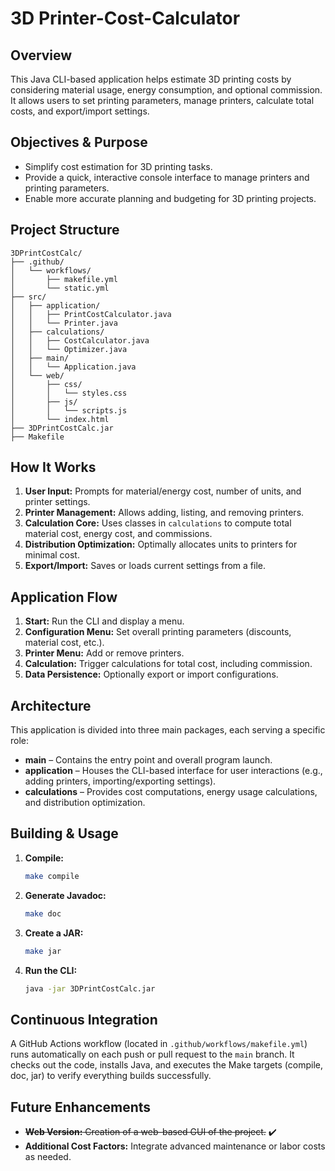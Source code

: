 # 3D Printer-Cost-Calculator

## Overview
This Java CLI-based application helps estimate 3D printing costs by considering material usage, energy consumption, and optional commission. It allows users to set printing parameters, manage printers, calculate total costs, and export/import settings.

## Objectives & Purpose
* Simplify cost estimation for 3D printing tasks.  
* Provide a quick, interactive console interface to manage printers and printing parameters.  
* Enable more accurate planning and budgeting for 3D printing projects.

## Project Structure
```
3DPrintCostCalc/
├── .github/
│   └── workflows/
│       ├── makefile.yml
│       └── static.yml
├── src/
│   ├── application/
│   │   ├── PrintCostCalculator.java
│   │   └── Printer.java
│   ├── calculations/
│   │   ├── CostCalculator.java
│   │   └── Optimizer.java
│   ├── main/
│   │   └── Application.java
│   └── web/
│       ├── css/
│       │   └── styles.css
│       ├── js/
│       │   └── scripts.js
│       └── index.html
├── 3DPrintCostCalc.jar
├── Makefile
```

## How It Works
1. **User Input:** Prompts for material/energy cost, number of units, and printer settings.  
2. **Printer Management:** Allows adding, listing, and removing printers.  
3. **Calculation Core:** Uses classes in `calculations` to compute total material cost, energy cost, and commissions.  
4. **Distribution Optimization:** Optimally allocates units to printers for minimal cost.  
5. **Export/Import:** Saves or loads current settings from a file.

## Application Flow
1. **Start:** Run the CLI and display a menu.  
2. **Configuration Menu:** Set overall printing parameters (discounts, material cost, etc.).  
3. **Printer Menu:** Add or remove printers.  
4. **Calculation:** Trigger calculations for total cost, including commission.  
5. **Data Persistence:** Optionally export or import configurations.

## Architecture
This application is divided into three main packages, each serving a specific role:
* **main** – Contains the entry point and overall program launch.  
* **application** – Houses the CLI-based interface for user interactions (e.g., adding printers, importing/exporting settings).  
* **calculations** – Provides cost computations, energy usage calculations, and distribution optimization.

## Building & Usage
1. **Compile:**  
   ```bash
   make compile
   ```
2. **Generate Javadoc:**  
   ```bash
   make doc
   ```
3. **Create a JAR:**  
   ```bash
   make jar
   ```
4. **Run the CLI:**  
   ```bash
   java -jar 3DPrintCostCalc.jar
   ```

## Continuous Integration
A GitHub Actions workflow (located in `.github/workflows/makefile.yml`) runs automatically on each push or pull request to the `main` branch. It checks out the code, installs Java, and executes the Make targets (compile, doc, jar) to verify everything builds successfully.

## Future Enhancements
* ~~**Web Version:** Creation of a web-based GUI of the project.~~ ✔️
* **Additional Cost Factors:** Integrate advanced maintenance or labor costs as needed.


